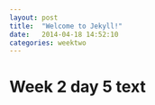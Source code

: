 ```yaml
---
layout: post
title:  "Welcome to Jekyll!"
date:   2014-04-18 14:52:10
categories: weektwo
---
```


# Week 2 day 5 text
